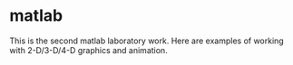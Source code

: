 # matlab
This is the second matlab laboratory work.
Here are examples of working with 2-D/3-D/4-D graphics and animation.
